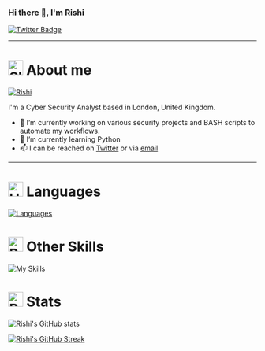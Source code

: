 ### Hi there 👋, I'm Rishi

<div id="badges">
  <a href="https://twitter.com/hakrishi">
    <img src="https://img.shields.io/badge/Twitter-blue?style=for-the-badge&logo=twitter&logoColor=white" alt="Twitter Badge"/>
  </a>
</div>

<img src="https://komarev.com/ghpvc/?username=hakrishi&style=flat-square&color=blue" alt=""/>


---

# <img src="https://raw.githubusercontent.com/Tarikul-Islam-Anik/Animated-Fluent-Emojis/master/Emojis/Smilies/Slightly%20Smiling%20Face.png" alt="Slightly Smiling Face" width="30" height="30" /> About me

[![Rishi](https://github-widgetbox.vercel.app/api/profile?username=hakrishi&data=followers,repositories,stars,commits&theme=carbon)](https://github.com/Jurredr/github-widgetbox)

I'm a Cyber Security Analyst based in London, United Kingdom. 

- 🔭 I’m currently working on various security projects and BASH scripts to automate my workflows.
- 🌱 I’m currently learning Python
- 📫 I can be reached on [Twitter](https://twitter.com/hakrishi) or via [email](mailto:hakrishi@pm.me)

---

# <img src="https://raw.githubusercontent.com/Tarikul-Islam-Anik/Animated-Fluent-Emojis/master/Emojis/Smilies/Hundred%20Points.png" alt="Hundred Points" width="30" height="30" />  Languages

[![Languages](https://github-widgetbox.vercel.app/api/skills?languages=python,js,bash,yaml,postgresql,markdown)](https://github.com/Jurredr/github-widgetbox)

# <img src="https://raw.githubusercontent.com/Tarikul-Islam-Anik/Animated-Fluent-Emojis/master/Emojis/Activities/Bullseye.png" alt="Bullseye" width="30" height="30" /> Other Skills

![My Skills](https://skillicons.dev/icons?i=docker,aws,cloudflare,git,powershell,linux,githubactions,vercel)

# <img src="https://raw.githubusercontent.com/Tarikul-Islam-Anik/Animated-Fluent-Emojis/master/Emojis/Objects/Bar%20Chart.png" alt="Bar Chart" width="30" height="30" /> Stats
![Rishi's GitHub stats](https://github-readme-stats.vercel.app/api?username=hakrishi&count_private=true&show_icons=true&theme=tokyonight)

[![Rishi's GitHub Streak](https://streak-stats.demolab.com?user=hakrishi&theme=dark&hide_border=true&date_format=M%20j%5B%2C%20Y%5D&mode=weekly)](https://git.io/streak-stats)





<!--
**hakrishi/hakrishi** is a ✨ _special_ ✨ repository because its `README.md` (this file) appears on your GitHub profile.

Here are some ideas to get you started:

- 🔭 I’m currently working on ...
- 🌱 I’m currently learning ...
 ...
- 🤔 I’m looking for help with ...
- 💬 Ask me about ...
 ...
- 😄 Pronouns: ...
- ⚡ Fun fact: ...
-->
